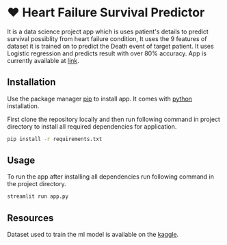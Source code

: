 # :heart: Heart Failure Survival Predictor

It is a data science project app which is uses patient's details to predict survival possiblity 
from heart failure condition, It uses the 9 features of dataset it is trained on to predict the Death event
of target patient. It uses Logistic regression and predicts result with over 80% accuracy.
App is currently available at [link](https://heart-failure-survival-predictor-utfxrtng2bizauj8a7t9cb.streamlit.app/).

## Installation

Use the package manager [pip](https://pip.pypa.io/en/stable/) to install app.
It comes with [python](https://www.python.org/downloads/) installation.

First clone the repository locally and then run following command in project directory
to install all required dependencies for application.
```bash
pip install -r requirements.txt
```

## Usage

To run the app after installing all dependencies run following command in the project directory.

```bash
streamlit run app.py
```

## Resources

Dataset used to train the ml model is available on the [kaggle](https://www.kaggle.com/datasets/andrewmvd/heart-failure-clinical-data/data).
